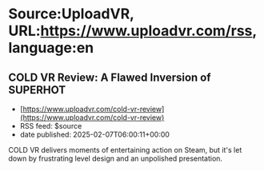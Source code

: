 # Source:UploadVR, URL:https://www.uploadvr.com/rss, language:en

## COLD VR Review: A Flawed Inversion of SUPERHOT
 - [https://www.uploadvr.com/cold-vr-review](https://www.uploadvr.com/cold-vr-review)
 - RSS feed: $source
 - date published: 2025-02-07T06:00:11+00:00

COLD VR delivers moments of entertaining action on Steam, but it&#39;s let down by frustrating level design and an unpolished presentation.

